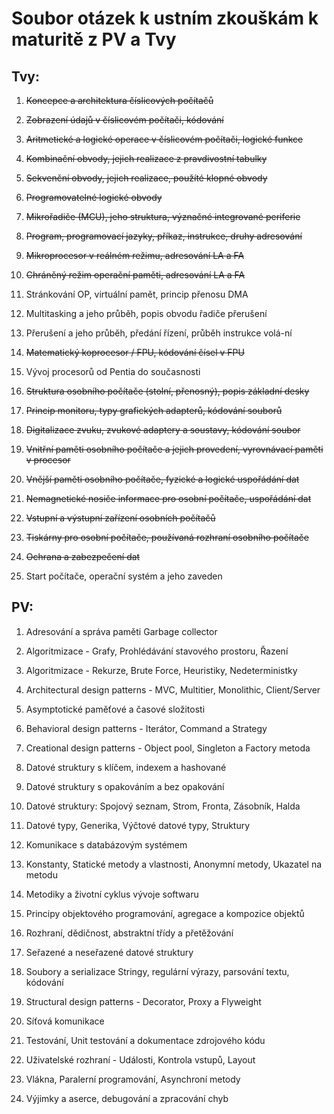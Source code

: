 # Soubor otázek k ustním zkouškám k maturitě z PV a Tvy

## Tvy:

1. ~~Koncepce a architektura číslicových počítačů~~

2. ~~Zobrazení údajů v číslicovém počítači, kódování~~

3. ~~Aritmetické a logické operace v číslicovém počítači, logické funkce~~

4. ~~Kombinační obvody, jejich realizace z pravdivostní tabulky~~

5. ~~Sekvenční obvody, jejich realizace, použíté klopné obvody~~

6. ~~Programovatelné logické obvody~~

7. ~~Mikrořadiče (MCU), jeho struktura, význačné integrované periferie~~

8. ~~Program, programovací jazyky, příkaz, instrukce, druhy adresování~~

9. ~~Mikroprocesor v reálném režimu, adresování LA a FA~~

10. ~~Chráněný režim operační paměti, adresování LA a FA~~

11. Stránkování OP, virtuální pamět, princip přenosu DMA

12. Multitasking a jeho průběh, popis obvodu řadiče přerušení

13. Přerušení a jeho průběh, předání řízení, průběh instrukce volá-ní

14. ~~Matematický koprocesor / FPU, kódování čísel v FPU~~

15. Vývoj procesorů od Pentia do současnosti

16. ~~Struktura osobního počítače (stolní, přenosný), popis základní desky~~

17. ~~Princip monitoru, typy grafických adapterů, kódování souborů~~

18. ~~Digitalizace zvuku, zvukové adaptery a soustavy, kódování soubor~~

19. ~~Vnitřní paměti osobního počítače a jejich provedení, vyrovnávací paměti v procesor~~

20. ~~Vnější paměti osobního počítače, fyzické a logické uspořádání dat~~

21. ~~Nemagnetické nosiče informace pro osobní počítače, uspořádání dat~~

22. ~~Vstupní a výstupní zařízení osobních počítačů~~

23. ~~Tiskárny pro osobní počítače, používaná rozhraní osobního počítače~~

24. ~~Ochrana a zabezpečení dat~~

25. Start počítače, operační systém a jeho zaveden

## PV:

1. Adresování a správa paměti Garbage collector

2. Algoritmizace - Grafy, Prohlédávání stavového prostoru, Řazení

3. Algoritmizace - Rekurze, Brute Force, Heuristiky, Nedeterministky

4. Architectural design patterns - MVC, Multitier, Monolithic, Client/Server

5. Asymptotické paměťové a časové složitosti

6. Behavioral design patterns - Iterátor, Command a Strategy

7. Creational design patterns - Object pool, Singleton a Factory metoda

8. Datové struktury s klíčem, indexem a hashované

9. Datové struktury s opakováním a bez opakování

10. Datové struktury: Spojový seznam, Strom, Fronta, Zásobník, Halda

11. Datové typy, Generika, Výčtové datové typy, Struktury

12. Komunikace s databázovým systémem

13. Konstanty, Statické metody a vlastnosti, Anonymní metody, Ukazatel na metodu

14. Metodiky a životní cyklus vývoje softwaru

15. Principy objektového programování, agregace a kompozice objektů

16. Rozhraní, dědičnost, abstraktní třídy a přetěžování

17. Seřazené a neseřazené datové struktury

18. Soubory a serializace Stringy, regulární výrazy, parsování textu, kódování

19. Structural design patterns - Decorator, Proxy a Flyweight

20. Síťová komunikace

21. Testování, Unit testování a dokumentace zdrojového kódu

22. Uživatelské rozhraní - Události, Kontrola vstupů, Layout

23. Vlákna, Paralerní programování, Asynchroní metody

24. Výjimky a aserce, debugování a zpracování chyb

